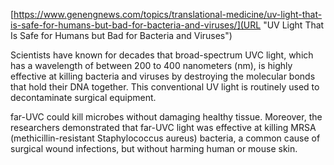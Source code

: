 [https://www.genengnews.com/topics/translational-medicine/uv-light-that-is-safe-for-humans-but-bad-for-bacteria-and-viruses/](URL "UV Light That Is Safe for Humans but Bad for Bacteria and Viruses")

Scientists have known for decades that broad-spectrum UVC light, which has a wavelength of between 200 to 400 nanometers (nm), is highly effective at killing bacteria and viruses by destroying the molecular bonds that hold their DNA together. This conventional UV light is routinely used to decontaminate surgical equipment.

 far-UVC could kill microbes without damaging healthy tissue. Moreover, the researchers demonstrated that far-UVC light was effective at killing MRSA (methicillin-resistant Staphylococcus aureus) bacteria, a common cause of surgical wound infections, but without harming human or mouse skin.
